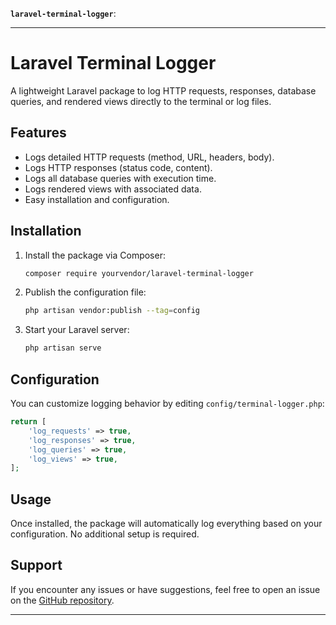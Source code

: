 **`laravel-terminal-logger`**:

---

# Laravel Terminal Logger

A lightweight Laravel package to log HTTP requests, responses, database queries, and rendered views directly to the terminal or log files.

## Features
- Logs detailed HTTP requests (method, URL, headers, body).
- Logs HTTP responses (status code, content).
- Logs all database queries with execution time.
- Logs rendered views with associated data.
- Easy installation and configuration.

## Installation

1. Install the package via Composer:
   ```bash
   composer require yourvendor/laravel-terminal-logger
   ```

2. Publish the configuration file:
   ```bash
   php artisan vendor:publish --tag=config
   ```

3. Start your Laravel server:
   ```bash
   php artisan serve
   ```
## Configuration

You can customize logging behavior by editing `config/terminal-logger.php`:
```php
return [
    'log_requests' => true,
    'log_responses' => true,
    'log_queries' => true,
    'log_views' => true,
];
```

## Usage

Once installed, the package will automatically log everything based on your configuration. No additional setup is required.

## Support

If you encounter any issues or have suggestions, feel free to open an issue on the [GitHub repository](https://github.com/cavin-kim/laravel-terminal-logger).

---